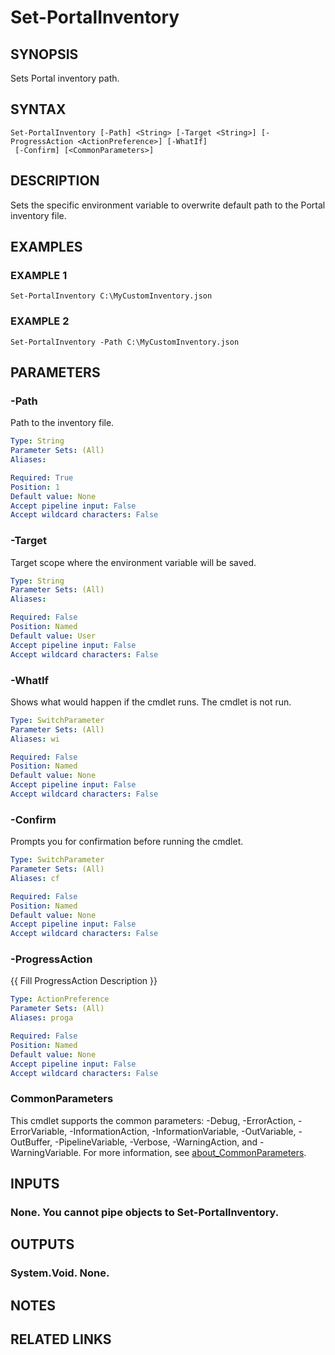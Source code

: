 ﻿---
external help file: Portal-help.xml
Module Name: Portal
online version:
schema: 2.0.0
---

# Set-PortalInventory

## SYNOPSIS
Sets Portal inventory path.

## SYNTAX

```
Set-PortalInventory [-Path] <String> [-Target <String>] [-ProgressAction <ActionPreference>] [-WhatIf]
 [-Confirm] [<CommonParameters>]
```

## DESCRIPTION
Sets the specific environment variable to overwrite default path to the Portal inventory file.

## EXAMPLES

### EXAMPLE 1
```
Set-PortalInventory C:\MyCustomInventory.json
```

### EXAMPLE 2
```
Set-PortalInventory -Path C:\MyCustomInventory.json
```

## PARAMETERS

### -Path
Path to the inventory file.

```yaml
Type: String
Parameter Sets: (All)
Aliases:

Required: True
Position: 1
Default value: None
Accept pipeline input: False
Accept wildcard characters: False
```

### -Target
Target scope where the environment variable will be saved.

```yaml
Type: String
Parameter Sets: (All)
Aliases:

Required: False
Position: Named
Default value: User
Accept pipeline input: False
Accept wildcard characters: False
```

### -WhatIf
Shows what would happen if the cmdlet runs.
The cmdlet is not run.

```yaml
Type: SwitchParameter
Parameter Sets: (All)
Aliases: wi

Required: False
Position: Named
Default value: None
Accept pipeline input: False
Accept wildcard characters: False
```

### -Confirm
Prompts you for confirmation before running the cmdlet.

```yaml
Type: SwitchParameter
Parameter Sets: (All)
Aliases: cf

Required: False
Position: Named
Default value: None
Accept pipeline input: False
Accept wildcard characters: False
```

### -ProgressAction
{{ Fill ProgressAction Description }}

```yaml
Type: ActionPreference
Parameter Sets: (All)
Aliases: proga

Required: False
Position: Named
Default value: None
Accept pipeline input: False
Accept wildcard characters: False
```

### CommonParameters
This cmdlet supports the common parameters: -Debug, -ErrorAction, -ErrorVariable, -InformationAction, -InformationVariable, -OutVariable, -OutBuffer, -PipelineVariable, -Verbose, -WarningAction, and -WarningVariable. For more information, see [about_CommonParameters](http://go.microsoft.com/fwlink/?LinkID=113216).

## INPUTS

### None. You cannot pipe objects to Set-PortalInventory.
## OUTPUTS

### System.Void. None.
## NOTES

## RELATED LINKS

